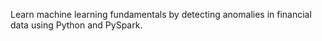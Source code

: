 Learn machine learning fundamentals by detecting anomalies in financial data using Python and PySpark.
